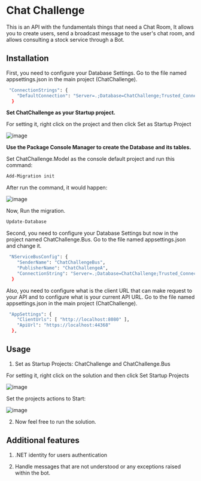 # Chat Challenge

This is an API with the fundamentals things that need a Chat Room, It allows you to create users, send a broadcast message to the user's chat room, and allows consulting a stock service through a Bot. 

## Installation
First, you need to configure your Database Settings. Go to the file named appsettings.json in the main project (ChatChallenge).

```bash
 "ConnectionStrings": {
    "DefaultConnection": "Server=.;Database=ChatChallenge;Trusted_Connection=true;MultipleActiveResultSets=true"
  }
```

**Set ChatChallenge as your Startup project.**

For setting it, right click on the project and  then click Set as Startup Project

![image](https://user-images.githubusercontent.com/17713455/111626691-b3835300-87c4-11eb-8c25-21e0d5a3b71f.png)


**Use the Package Console Manager to create the Database and its tables.**

Set ChatChallenge.Model as the console default project and run this command:

```bash
Add-Migration init
```
After run the command, it would happen: 

![image](https://user-images.githubusercontent.com/17713455/111626468-6e5f2100-87c4-11eb-8698-d1205bb9c83e.png)

Now, Run the migration.

```bash
Update-Database
```
Second, you need to configure your Database Settings but now in the project named ChatChallenge.Bus. Go to the file named appsettings.json and change it.

```bash
 "NServiceBusConfig": {
    "SenderName": "ChatChallengeBus",
    "PublisherName": "ChatChallengeA",
    "ConnectionString": "Server=.;Database=ChatChallenge;Trusted_Connection=true;MultipleActiveResultSets=true"
  }
```
Also, you need to configure what is the client URL that can make request to your API and to configure what is your current API URL. Go to the file named appsettings.json in the main project (ChatChallenge).
```bash
 "AppSettings": {
    "ClientUrls": [ "http://localhost:8080" ],
    "ApiUrl": "https://localhost:44368"
  },
```

## Usage

1. Set as Startup Projects: ChatChallenge and ChatChallenge.Bus

For setting it, right click on the solution and  then click Set Startup Projects

![image](https://user-images.githubusercontent.com/17713455/111631029-52aa4980-87c9-11eb-9bd6-3054d5e07c92.png)

Set the projects actions to Start:

![image](https://user-images.githubusercontent.com/17713455/111631383-b59be080-87c9-11eb-9c62-d27574d89e55.png)


2. Now feel free to run the solution. 

## Additional features

1. .NET identity for users authentication

2. Handle messages that are not understood or any exceptions raised within the bot. 
 
